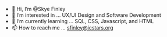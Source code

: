 - 👋 Hi, I’m @Skye Finley
- 👀 I’m interested in ... UX/UI Design and Software Development
- 🌱 I’m currently learning ... SQL, CSS, Javascript, and HTML
- 📫 How to reach me ... sfinley@icstars.org

<!---
Skye-Finley/Skye-Finley is a ✨ special ✨ repository because its `README.md` (this file) appears on your GitHub profile.
You can click the Preview link to take a look at your changes.
--->

